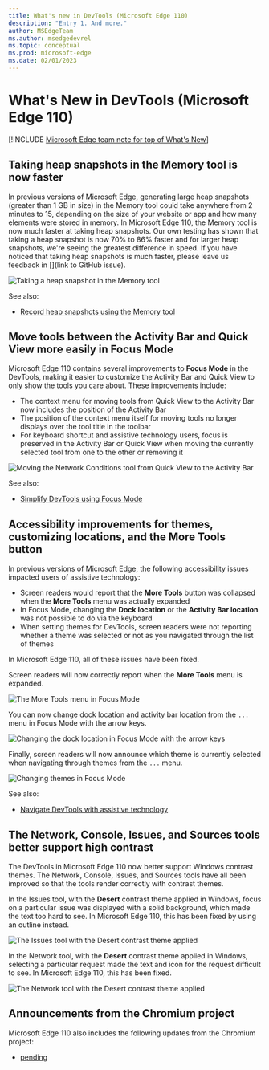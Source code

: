 ```yaml
---
title: What's new in DevTools (Microsoft Edge 110)
description: "Entry 1. And more."
author: MSEdgeTeam
ms.author: msedgedevrel
ms.topic: conceptual
ms.prod: microsoft-edge
ms.date: 02/01/2023
---
```

# What's New in DevTools (Microsoft Edge 110)

[!INCLUDE [Microsoft Edge team note for top of What's New](../../includes/edge-whats-new-note.md)]


<!-- ====================================================================== -->
## Taking heap snapshots in the Memory tool is now faster

<!-- Subtitle: When taking a heap snapshot greater than 1 GB in size, the time spent generating the snapshot in the Memory tool is at least 70% faster. -->

In previous versions of Microsoft Edge, generating large heap snapshots (greater than 1 GB in size) in the Memory tool could take anywhere from 2 minutes to 15, depending on the size of your website or app and how many elements were stored in memory.  In Microsoft Edge 110, the Memory tool is now much faster at taking heap snapshots.  Our own testing has shown that taking a heap snapshot is now 70% to 86% faster and for larger heap snapshots, we're seeing the greatest difference in speed.  If you have noticed that taking heap snapshots is much faster, please leave us feedback in [](link to GitHub issue).

![Taking a heap snapshot in the Memory tool](./devtools-110-images/faster-heap-snapshot.png)

See also:
* [Record heap snapshots using the Memory tool](../../../memory-problems/heap-snapshots.md#take-a-snapshot)

## Move tools between the Activity Bar and Quick View more easily in Focus Mode

<!-- Subtitle: Customize both the Activity Bar and Quick View in Focus Mode to see only the tools you care about. -->
Microsoft Edge 110 contains several improvements to **Focus Mode** in the DevTools, making it easier to customize the Activity Bar and Quick View to only show the tools you care about.  These improvements include:
- The context menu for moving tools from Quick View to the Activity Bar now includes the position of the Activity Bar
- The position of the context menu itself for moving tools no longer displays over the tool title in the toolbar
- For keyboard shortcut and assistive technology users, focus is preserved in the Activity Bar or Quick View when moving the currently selected tool from one to the other or removing it

![Moving the Network Conditions tool from Quick View to the Activity Bar](./devtools-110-images/focus-mode-moving-tools-context-menu.png)

See also:
* [Simplify DevTools using Focus Mode](../../../experimental-features/focus-mode.md)

## Accessibility improvements for themes, customizing locations, and the More Tools button

<!-- Subtitle: Using assistive technology like screen readers and keyboard shortcuts with the DevTools is now easier. -->

In previous versions of Microsoft Edge, the following accessibility issues impacted users of assistive technology:
- Screen readers would report that the **More Tools** button was collapsed when the **More Tools** menu was actually expanded
- In Focus Mode, changing the **Dock location** or the **Activity Bar location** was not possible to do via the keyboard
- When setting themes for DevTools, screen readers were not reporting whether a theme was selected or not as you navigated through the list of themes

In Microsoft Edge 110, all of these issues have been fixed.

Screen readers will now correctly report when the **More Tools** menu is expanded.

![The More Tools menu in Focus Mode](./devtools-110-images/a11y-focus-mode-more-tools.png)

You can now change dock location and activity bar location from the `...` menu in Focus Mode with the arrow keys.

![Changing the dock location in Focus Mode with the arrow keys](./devtools-110-images/a11y-focus-mode-dock-location.png)

Finally, screen readers will now announce which theme is currently selected when navigating through themes from the `...` menu.

![Changing themes in Focus Mode](./devtools-110-images/a11y-focus-mode-themes-menu.png)

See also:
* [Navigate DevTools with assistive technology](../../../accessibility/navigation.md)

## The Network, Console, Issues, and Sources tools better support high contrast

<!-- Subtitle: When a Windows contrast theme is applied, using the DevTools is now easier. -->

The DevTools in Microsoft Edge 110 now better support Windows contrast themes.  The Network, Console, Issues, and Sources tools have all been improved so that the tools render correctly with contrast themes.

In the Issues tool, with the **Desert** contrast theme applied in Windows, focus on a particular issue was displayed with a solid background, which made the text too hard to see.  In Microsoft Edge 110, this has been fixed by using an outline instead.

![The Issues tool with the Desert contrast theme applied](./devtools-110-images/hc-mode-issues-tool.png)

In the Network tool, with the **Desert** contrast theme applied in Windows, selecting a particular request made the text and icon for the request difficult to see.  In Microsoft Edge 110, this has been fixed.

![The Network tool with the Desert contrast theme applied](./devtools-110-images/hc-mode-network-tool.png)

<!-- ====================================================================== -->
## Announcements from the Chromium project

Microsoft Edge 110 also includes the following updates from the Chromium project:

* [pending](https://developer.chrome.com/tags/new-in-devtools/)


<!-- ====================================================================== -->
<!-- uncomment if content is copied from developer.chrome.com to this page -->

<!-- > [!NOTE]
> Portions of this page are modifications based on work created and [shared by Google](https://developers.google.com/terms/site-policies) and used according to terms described in the [Creative Commons Attribution 4.0 International License](https://creativecommons.org/licenses/by/4.0).
> The original page for announcements from the Chromium project is [What's New in DevTools (Chrome 110)](https://developer.chrome.com/blog/new-in-devtools-110) and is authored by [Jecelyn Yeen](https://developers.google.com/web/resources/contributors#jecelynyeen) (Developer advocate working on Chrome DevTools at Google). -->


<!-- ====================================================================== -->
<!-- uncomment if content is copied from developer.chrome.com to this page -->

<!-- [![Creative Commons License](../../../../media/cc-logo/88x31.png)](https://creativecommons.org/licenses/by/4.0)
This work is licensed under a [Creative Commons Attribution 4.0 International License](https://creativecommons.org/licenses/by/4.0). -->
